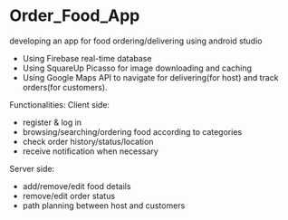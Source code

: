 # Order_Food_App
developing an app for food ordering/delivering using android studio

- Using Firebase real-time database
- Using SquareUp Picasso for image downloading and caching 
- Using Google Maps API to navigate for delivering(for host) and track orders(for customers).


Functionalities:
Client side:
- register & log in
- browsing/searching/ordering food according to categories
- check order history/status/location
- receive notification when necessary

Server side:
- add/remove/edit food details
- remove/edit order status
- path planning between host and customers
